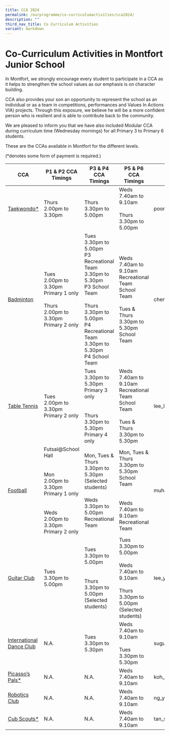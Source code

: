 ```yaml
---
title: CCA 2024
permalink: /ourprogramme/co-curriculumactivities/cca2024/
description: ""
third_nav_title: Co Curriculum Activities
variant: markdown
---
```

# **Co-Curriculum Activities in Montfort Junior School**

In Montfort, we strongly encourage every student to participate in a CCA as it helps to strengthen the school values as our emphasis is on character building.  
  

CCA also provides your son an opportunity to represent the school as an individual or as a team in competitions, performances and Values In Actions VIA) projects. Through this exposure, we believe he will be a more confident person who is resilient and is able to contribute back to the community.

We are pleased to inform you that we have also included Modular CCA during curriculum time (Wednesday mornings) for all Primary 3 to Primary 6 students.

These are the CCAs available in Montfort for the different levels.

(*denotes some form of payment is required.)

<table><thead><tr><th>CCA</th><th>P1 &amp; P2 CCA Timings</th><th>P3 &amp; P4 CCA Timings</th><th>P5 &amp; P6 CCA Timings</th><th>Teacher-in-charge</th></tr></thead><tbody><tr><td><a rel="noopener noreferrer" target="_blank" href="https://www.montfortjunior.moe.edu.sg/our-programme/Co-Curriculum-Activities/Taekwondo/">Taekwondo*</a></td><td>Thurs <br>2.00pm to 3.30pm</td><td>Thurs<br>3.30pm to 5.00pm</td><td>Weds<br>7.40am to 9.10am<br><br>Thurs<br>3.30pm to 5.00pm</td><td>poongodi_chinniah@schools.gov.sg</td></tr><tr><td><a rel="noopener noreferrer" target="_blank" href="https://www.montfortjunior.moe.edu.sg/our-programme/co-curriculum-activities/badminton/">Badminton</a></td><td>Tues<br>2.00pm to 3.30pm<br>Primary 1 only<br><br>Thurs<br>2.00pm to 3.30pm<br>Primary 2 only</td><td>Tues<br>3.30pm to 5.00pm<br>P3 Recreational Team<br>3.30pm to 5.30pm<br>P3 School Team<br><br>Thurs<br>3.30pm to 5.00pm<br>P4 Recreational Team<br>3.30pm to 5.30pm<br>P4 School Team</td><td>Weds<br>7.40am to 9.10am<br>Recreational Team<br>School Team<br><br>Tues &amp; Thurs<br>3.30pm to 5.30pm<br>School Team</td><td>chen_junlong@schools.gov.sg</td></tr><tr><td><a rel="noopener noreferrer" target="_blank" href="https://www.montfortjunior.moe.edu.sg/our-programme/co-curriculum-activities/table-tennis/">Table Tennis</a></td><td>Tues<br>2.00pm to 3.30pm<br>Primary 2 only</td><td>Tues<br>3.30pm to 5.30pm<br>Primary 3 only<br><br><br>Thurs<br>3.30pm to 5.30pm<br>Primary 4 only</td><td>Weds<br>7.40am to 9.10am<br>Recreational Team<br>School Team<br><br>Tues &amp; Thurs<br>3.30pm to 5.30pm</td><td>lee_li_yun_jessalyn@schools.gov.sg</td></tr><tr><td><a rel="noopener noreferrer" target="_blank" href="https://www.montfortjunior.moe.edu.sg/our-programme/co-curriculum-activities/football/">Football</a></td><td>Futsal@School Hall<br><br><br>Mon<br>2.00pm to 3.30pm<br>Primary 1 only<br><br><br>Weds<br>2.00pm to 3.30pm<br>Primary 2 only</td><td>Mon, Tues &amp; Thurs<br>3.30pm to 5.30pm<br>(Selected students)<br><br>Weds<br>3.30pm to 5.00pm<br>Recreational Team</td><td>Mon, Tues &amp; Thurs<br>3.30pm to 5.30pm<br>School Team<br><br><br>Weds<br>7.40am to 9.10am<br>Recreational Team</td><td>muhammad_taufiq_adam@schools.gov.sg</td></tr><tr><td><a rel="noopener noreferrer" target="_blank" href="https://www.montfortjunior.moe.edu.sg/our-programme/co-curriculum-activities/guitar-club/">Guitar Club</a></td><td>Tues<br>3.30pm to 5.00pm</td><td>Tues<br>3.30pm to 5.00pm<br><br><br>Thurs<br>3.30pm to 5.00pm<br>(Selected students)</td><td>Tues<br>3.30pm to 5.00pm<br><br>Weds<br>7.40am to 9.10am<br><br>Thurs<br>3.30pm to 5.00pm<br>(Selected students)</td><td>lee_yu_ying@schools.gov.sg</td></tr><tr><td><a rel="noopener noreferrer" target="_blank" href="https://www.montfortjunior.moe.edu.sg/our-programme/co-curriculum-activities/dance-club/">International Dance Club</a></td><td>N.A.</td><td>Tues<br>3.30pm to 5.30pm</td><td>Weds<br>7.40am to 9.10am<br><br>Tues<br>3.30pm to 5.30pm</td><td>suguna_bai_balasundaram@schools.gov.sg</td></tr><tr><td><a rel="noopener noreferrer" target="_blank" href="https://www.montfortjunior.moe.edu.sg/our-programme/co-curriculum-activities/picassos-pals/">Picasso’s Pals*</a></td><td>N.A.</td><td>N.A.</td><td>Weds<br>7.40am to 9.10am</td><td>koh_aik_hoon@schools.gov.sg</td></tr><tr><td><a rel="noopener noreferrer" target="_blank" href="https://www.montfortjunior.moe.edu.sg/our-programme/co-curriculum-activities/robotics-club/">Robotics Club</a></td><td>N.A.</td><td>N.A.</td><td>Weds<br>7.40am to 9.10am</td><td>ng_yong_chiang@schools.gov.sg</td></tr><tr><td><a rel="noopener noreferrer" target="_blank" href="https://www.montfortjunior.moe.edu.sg/our-programme/co-curriculum-activities/cub-scouts/">Cub Scouts*</a></td><td>N.A.</td><td>N.A.</td><td>Weds<br>7.40am to 9.10am</td><td>tan_soo_huat@schools.gov.sg</td></tr></tbody></table>